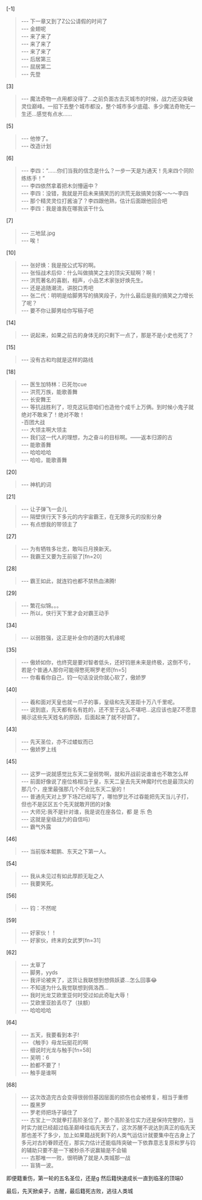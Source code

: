 
[-1] 
>--- 下一章又到了Z公公请假的时间了<br>
>--- 金翅呢<br>
>--- 来了来了<br>
>--- 来了来了<br>
>--- 来了来了<br>
>--- 后居第三<br>
>--- 屈居第二<br>
>--- 先登<br>

[3] 
>--- 魔法奇物一点用都没得了…之前负面古去灭城市的时候，战力还没突破灵位巅峰。一招下去整个城市都没，整个城市多少底蕴、多少魔法奇物无一生还…感觉有点水……<br>

[5] 
>--- 他惨了。<br>
>--- 改造计划<br>

[6] 
>--- 李四：“……你们当我的信念是什么？一步一天是为通天！先来四个同阶练练手！”<br>
>--- 李四依然拿着把木剑懵逼中？<br>
>--- 李四：没错，我就是开启未来搞笑历的洪荒无敌搞笑剑客～～～李四<br>
>--- 那个精灵灵位打酱油了？李四跟他熟，估计后面跟他回合吧<br>
>--- 李四：我是谁我在哪我该干什么<br>

[7] 
>--- 三地鼠.jpg<br>
>--- 唉！<br>

[10] 
>--- 张好焕：我是按公式写的啊。<br>
>--- 张恒战术后仰：什么叫做搞笑之主的顶尖天赋啊？啊！<br>
>--- 洪荒著名的喜剧，相声，小品艺术家张好焕先生。<br>
>--- 还是追随潮流，讲脱口秀吧<br>
>--- 张二代：明明是给脚男写的搞笑段子，为什么最后是我的搞笑之力增长了呢？<br>
>--- 要不你让脚男给你写稿子吧<br>

[14] 
>--- 说起来，如果之前古的身体无的只剩下一点了，那是不是小史也死了？<br>

[15] 
>--- 没有古和均就是这样的路线<br>

[18] 
>--- 医生加特林：已死勿cue<br>
>--- 洪荒万族，能歌善舞<br>
>--- 长安舞王<br>
>--- 等抗战胜利了，坦克这玩意咱们也造他个成千上万俩。到时候小鬼子就绝对不敢来了！绝对不敢！             
                              -百团大战<br>
>--- 大领主啊大领主<br>
>--- 我们这一代人的理想，为之奋斗的目标啊。——返本归源的古<br>
>--- 能歌善舞<br>
>--- 哈哈哈哈<br>
>--- 哈哈，能歌善舞<br>

[20] 
>--- 神机的词<br>

[21] 
>--- 让子弹飞一会儿<br>
>--- 隔壁侠行天下多元的内宇宙霸王，在无限多元的投影分身<br>
>--- 有点想我的带领主了<br>

[27] 
>--- 为有牺牲多壮志，敢叫日月换新天。<br>
>--- 我霸王又要为王前驱了[fn=20]<br>

[28] 
>--- 霸王如此，就连钧也都不禁热血沸腾!<br>

[29] 
>--- 繁花似锦。。。<br>
>--- 所以，侠行天下里才会对霸王动手<br>

[34] 
>--- 以弱胜强，这正是补全你的道的大机缘呢<br>

[35] 
>--- 傲娇如你，也终究是要对智者低头，还好钧崽未来是终极，这倒不亏，若是个普通人那你可能得憋死啊罗老师[fn=5]<br>
>--- 你看看你自己，钧一句话没说你就心软了，傲娇罗<br>

[40] 
>--- 羲和面对天皇也就一爪子的事，皇级和先天差距十万八千里呢。<br>
>--- 说到底，先天都有名有姓的，还不至于这么不堪吧…这应该也是Z不愿意揭示这些先天姓名的原因，后面起来了就不好圆了。<br>

[43] 
>--- 先天圣位，亦不过蝼蚁而已<br>
>--- 傲娇罗上线<br>

[45] 
>--- 这罗一说就感觉比东天二皇弱势啊，就和开战前说谁谁也不敢怎么样<br>
>--- 前面好像说了座位格相当于皇，东天二皇去先天神魔时代也是最顶尖的那几个，座里最强那几个不会比东天二皇的！<br>
>--- 普通先天对上罗下场Z已经写了，哪怕罗比不过昋能把先天当儿子打，但也不是区区五个先天就敢开团的对象<br>
>--- 大师兄:我不是针对谁，我是说在座各位，都 是 乐 色<br>
>--- 这就是皇级战力的自信吗）<br>
>--- 霸气外露<br>

[46] 
>--- 当前版本鲲鹏、东天之下第一人。<br>

[54] 
>--- 我从未见过有如此厚颜无耻之人<br>
>--- 我要笑死。<br>

[56] 
>--- 钧：不然呢<br>

[59] 
>--- 好家伙！！<br>
>--- 好家伙，终末的女武罗[fn=31]<br>

[62] 
>--- 太草了<br>
>--- 脚男，yyds<br>
>--- 我评论被夹了，这货让我联想到想佩妖婆…怎么回事😂<br>
>--- 不知道为什么我觉联想到佩洛西…<br>
>--- 我时光龙艾欧里亚何时受过如此奇耻大辱！<br>
>--- 艾欧里亚脸丢尽了（扶额）<br>
>--- 哈哈哈哈<br>

[64] 
>--- 五天，我要看到本子!<br>
>--- 《触手》母龙玩挺花的啊<br>
>--- 细说时光龙与触手[fn=58]<br>
>--- 吴明：6<br>
>--- 脸都不要了！<br>
>--- 触手是谁啊<br>

[68] 
>--- 这次改造完古会变得很弱但基因层面的损伤也会被修复，相当于重修<br>
>--- 腹黑罗<br>
>--- 罗老师把场子镇住了<br>
>--- 古宝上一次就拳打高阶圣位了，那个高阶圣位实力还是保持完整的，当时实力就已经超过临圣巅峰往临先天去了，这次苏醒不说达到真正的临先天那也差不了多少，加上如果籍战死剩下的人类气运估计就要集中在古身上了多元对古的眷顾还在，那实力估计还能临阵突破一下依靠意志复原和罗与钧的辅助只要不是一下被秒杀不说赢输是不会输<br>
>--- 古那唯一一败，很明确了就是人类城那一战<br>
>--- 盲猜一波。

即便籍重伤，第一轮的五名圣位，还是g
然后籍快速成长一直到临圣的顶端0

最后，先天掀桌子，古醒，最后籍死古败，逃往人类城<br>
